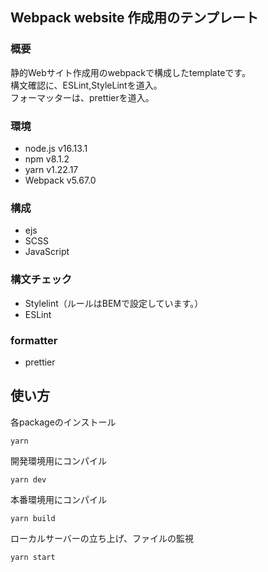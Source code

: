 ## Webpack website 作成用のテンプレート

### 概要
静的Webサイト作成用のwebpackで構成したtemplateです。<br>
構文確認に、ESLint,StyleLintを道入。<br>
フォーマッターは、prettierを道入。

### 環境
- node.js v16.13.1
- npm v8.1.2
- yarn v1.22.17
- Webpack v5.67.0

### 構成
- ejs
- SCSS
- JavaScript

### 構文チェック
- Stylelint（ルールはBEMで設定しています。）
- ESLint

### formatter
- prettier

## 使い方
各packageのインストール
```
yarn
```
開発環境用にコンパイル
```
yarn dev
```
本番環境用にコンパイル
```
yarn build
```
ローカルサーバーの立ち上げ、ファイルの監視
```
yarn start
```
